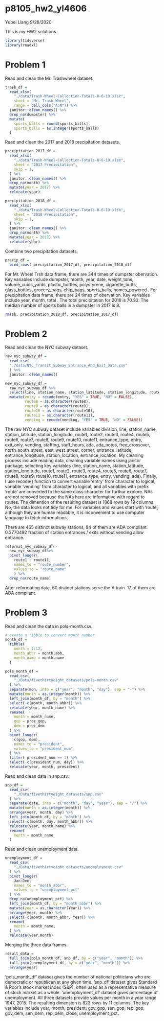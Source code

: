 p8105\_hw2\_yl4606
================
Yubei Liang
9/28/2020

This is my HW2 solutions.

``` r
library(tidyverse)
library(readxl)
```

# Problem 1

Read and clean the Mr. Trashwheel dataset.

``` r
trash_df = 
  read_xlsx(
    "./data/Trash-Wheel-Collection-Totals-8-6-19.xlsx",
    sheet = "Mr. Trash Wheel",
    range = cell_cols("A:N")) %>%
  janitor::clean_names() %>%
  drop_na(dumpster) %>%
  mutate(
    sports_balls = round(sports_balls),
    sports_balls = as.integer(sports_balls)
  )
```

Read and clean the 2017 and 2018 precipitation datasets.

``` r
precipitation_2017_df = 
  read_xlsx(
    "./data/Trash-Wheel-Collection-Totals-8-6-19.xlsx",
    sheet = "2017 Precipitation",
    skip = 1,
  ) %>%
  janitor::clean_names() %>%
  drop_na(month) %>%
  mutate(year = 2017) %>%
  relocate(year)

precipitation_2018_df = 
  read_xlsx(
    "./data/Trash-Wheel-Collection-Totals-8-6-19.xlsx",
    sheet = "2018 Precipitation",
    skip = 1,
  ) %>%
  janitor::clean_names() %>%
  drop_na(month) %>%
  mutate(year = 2018) %>%
  relocate(year)
```

Combine two precipitation datasets.

``` r
precip_df = 
  bind_rows( precipitation_2017_df, precipitation_2018_df)
```

For Mr. Wheel Trsh data frame, there are 344 times of dumpster
obervation. Key variables include dumpster, month, year, date,
weight\_tons, volume\_cubic\_yards, plastic\_bottles, polystyrene,
cigarette\_butts, glass\_bottles, grocery\_bags, chip\_bags,
sports\_balls, homes\_powered . For precipitation data frame, there are
24 times of obervation. Key variables include year, month, total . The
total precipitation for 2018 is 70.33. The median number of sports balls
in a dumpster in 2017 is 8.

``` r
rm(sb, precipitation_2018_df, precipitation_2017_df)
```

# Problem 2

Read and clean the NYC subway dataset.

``` r
raw_nyc_subway_df = 
  read_csv(
  "./data/NYC_Transit_Subway_Entrance_And_Exit_Data.csv"
  ) %>%
  janitor::clean_names() 

new_nyc_subway_df = 
  raw_nyc_subway_df %>%
  select(line, station_name, station_latitude, station_longitude, route1:route11, entrance_type, entry, vending, ada) %>%
  mutate(entry = recode(entry, "YES" = TRUE, "NO" = FALSE),
         route8 = as.character(route8),
         route9 = as.character(route9),
         route10 = as.character(route10),
         route11 = as.character(route11),
         vending = recode(vending, "YES" = TRUE, "NO" = FALSE))
```

The raw NYC subway dataset include variables division, line,
station\_name, station\_latitude, station\_longitude, route1, route2,
route3, route4, route5, route6, route7, route8, route9, route10,
route11, entrance\_type, entry, exit\_only, vending, staffing,
staff\_hours, ada, ada\_notes, free\_crossover, north\_south\_street,
east\_west\_street, corner, entrance\_latitude, entrance\_longitude,
station\_location, entrance\_location. My cleaning process include
reading data, cleaning variable names using janitor package, selecting
key variables (line, station\_name, station\_latitude,
station\_longitude, route1, route2, route3, route4, route5, route6,
route7, route8, route9, route10, route11, entrance\_type, entry,
vending, ada). Finally, I use recode() function to convert variable
‘entry’ from character to logical, variable ‘vending’ from character
to logical, and all variables with prefix ‘route’ are converted to the
same class character for furthur explore. NAs are not removed because
the NAs here are informative with regard to routes. The dimention of the
resulting dataset is 1868 rows by 19 columns. No, the data looks not
tidy for me. For variables and values start with ‘route’, although they
are human readable, it is inconvenient to use computer language to fetch
informations.

There are 465 distinct subway stations, 84 of them are ADA compliant.
0.3770492 fraction of station entrances / exits without vending allow
entrance.

``` r
reformat_nyc_subway_df<-
  new_nyc_subway_df%>%
  pivot_longer(
    route1 : route11,
    names_to = "route_number",
    values_to = "route_name"
    ) %>%
  drop_na(route_name)
```

After reformating data, 60 distinct stations serve the A train. 17 of
them are ADA compliant.

# Problem 3

Read and clean the data in pols-month.csv.

``` r
# create a tibble to convert month number
month_df = 
  tibble(
    month = 1:12,
    month_abbr = month.abb,
    month_name = month.name
  )

pols_month_df = 
  read_csv(
    "./Data/fivethirtyeight_datasets/pols-month.csv"
  ) %>% 
  separate(mon, into = c("year", "month", "day"), sep = "-") %>% 
  mutate(month = as.integer(month)) %>% 
  left_join(month_df, by = "month") %>% 
  select(-c(month, month_abbr)) %>% 
  relocate(year, month_name) %>% 
  rename(
    month = month_name,
    gop = prez_gop,
    dem = prez_dem
  ) %>% 
  pivot_longer(
    c(gop, dem),
    names_to = "president",
    values_to = "president_num",
  ) %>%
  filter( president_num == 1) %>% 
  select(-c(president_num, day)) %>% 
  relocate(year, month, president)
```

Read and clean data in snp.csv.

``` r
snp_df =
  read_csv(
    "./Data/fivethirtyeight_datasets/snp.csv"
  ) %>% 
  separate(date, into = c("month", "day", "year"), sep = "/") %>% 
  mutate(month = as.integer(month)) %>%
  arrange(year, month, day) %>% 
  left_join(month_df, by = "month") %>% 
  select(-c(month, day, month_abbr)) %>% 
  relocate(year, month_name) %>% 
  rename(
    month = month_name
  ) 
```

Read and clean unemployment data.

``` r
unemployment_df = 
  read_csv(
    "./Data/fivethirtyeight_datasets/unemployment.csv"
  ) %>% 
  pivot_longer(
    Jan:Dec,
    names_to = "month_abbr",
    values_to = "unemployment_pct"
  ) %>% 
  drop_na(unemployment_pct) %>% 
  left_join(month_df, by = "month_abbr") %>% 
  mutate(year = as.character(Year)) %>% 
  arrange(year, month) %>% 
  select(-c(month, month_abbr, Year)) %>% 
  rename(
    month = month_name,
  ) %>% 
  relocate(year,month)
```

Merging the three data frames.

``` r
result_data = 
  full_join(pols_month_df, snp_df, by = c("year", "month")) %>% 
  full_join(unemployment_df, by = c("year", "month")) %>% 
  arrange(year)
```

‘pols\_month\_df’ dataset gives the number of national politicians who
are democratic or republican at any given time. ‘snp\_df’ dataset gives
Standard & Poor’s stock market index (S\&P), often used as a
representative measure of stock market as a whole. ‘unemployment\_df’
dataset gives percentage of unemployment. All three datasets provide
values per month in a year range 1947, 2015. The resulting dimension is
823 rows by 11 columns. The key variables include year, month,
president, gov\_gop, sen\_gop, rep\_gop, gov\_dem, sen\_dem, rep\_dem,
close, unemployment\_pct.
